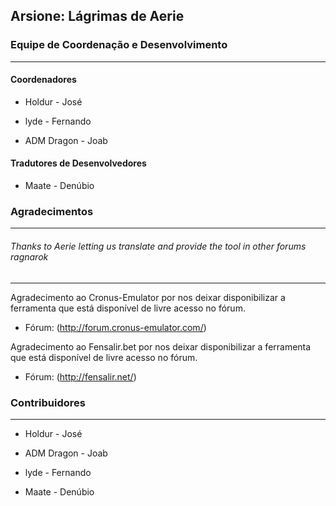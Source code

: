 Arsione: Lágrimas de Aerie
--------------

### Equipe de Coordenação e Desenvolvimento
--------------

#### Coordenadores

* Holdur          - José

* lyde            - Fernando

* ADM Dragon      - Joab

#### Tradutores de Desenvolvedores

* Maate           - Denúbio



### Agradecimentos
--------------

###### Thanks to Aerie letting us translate and provide the tool in other forums ragnarok
------------------------

Agradecimento ao Cronus-Emulator por nos deixar disponibilizar a ferramenta que está disponível de livre acesso no fórum.

* Fórum: (http://forum.cronus-emulator.com/)

Agradecimento ao Fensalir.bet por nos deixar disponibilizar a ferramenta que está disponível de livre acesso no fórum.

* Fórum: (http://fensalir.net/)

### 
### Contribuidores
--------------

* Holdur     -    José

* ADM Dragon      -    Joab

* lyde     -    Fernando

* Maate    -     Denúbio


